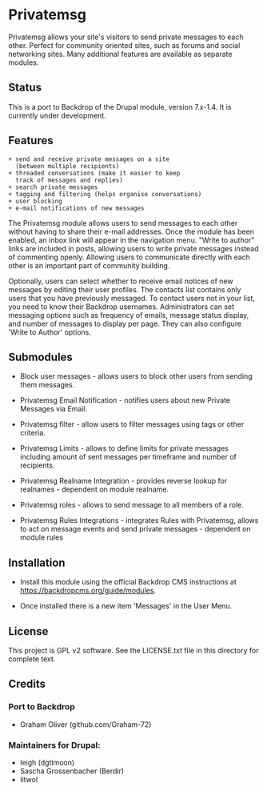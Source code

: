 # Privatemsg

Privatemsg allows your site's visitors to send private messages
to each other. Perfect for community oriented sites, such as forums
and social networking sites. Many additional features are available
as separate modules.


## Status

This is a port to Backdrop of the Drupal module, version 7.x-1.4.
It is currently under development.

## Features

    + send and receive private messages on a site
      (between multiple recipients)
    + threaded conversations (make it easier to keep
      track of messages and replies)
    + search private messages
    + tagging and filtering (helps organise conversations)
    + user blocking
    + e-mail notifications of new messages

The Privatemsg module allows users to send messages to each other
without having to share their e-mail addresses. Once the module
has been enabled, an inbox link will appear in the navigation menu.
"Write to author" links are included in posts, allowing users to write
private messages instead of commenting openly. Allowing users to
communicate directly with each other is an important part of
community building.

Optionally, users can select whether to receive email notices of new
messages by editing their user profiles. The contacts list contains
only users that you have previously messaged. To contact users not in
your list, you need to know their Backdrop usernames. Administrators
can set messaging options such as frequency of emails, message status
display, and number of messages to display per page. They can also
configure 'Write to Author' options.

## Submodules

  + Block user messages - allows users to block other users from
    sending them messages.

  + Privatemsg Email Notification - notifies users about new
    Private Messages via Email.

  + Privatemsg filter - allow users to filter messages using
    tags or other criteria.

  + Privatemsg Limits - allows to define limits for private messages
    including amount of sent messages per timeframe and number of
    recipients.

  + Privatemsg Realname Integration - provides reverse lookup for
    realnames - dependent on module realname.

  + Privatemsg roles - allows to send message to all members of a role.

  + Privatemsg Rules Integrations - integrates Rules with Privatemsg,
    allows to act on message events and send private messages -
    dependent on module rules


## Installation

- Install this module using the official Backdrop CMS instructions at
  https://backdropcms.org/guide/modules.

- Once installed there is a new item 'Messages' in the User Menu.

## License

This project is GPL v2 software. See the LICENSE.txt file in this
directory for complete text.


## Credits

### Port to Backdrop

+ Graham Oliver (github.com/Graham-72)


### Maintainers for Drupal:

+ leigh (dgtlmoon)
+ Sascha Grossenbacher (Berdir)
+ litwol


